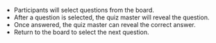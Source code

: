 - Participants will select questions from the board.
- After a question is selected, the quiz master will reveal the question.
- Once answered, the quiz master can reveal the correct answer.
- Return to the board to select the next question.
